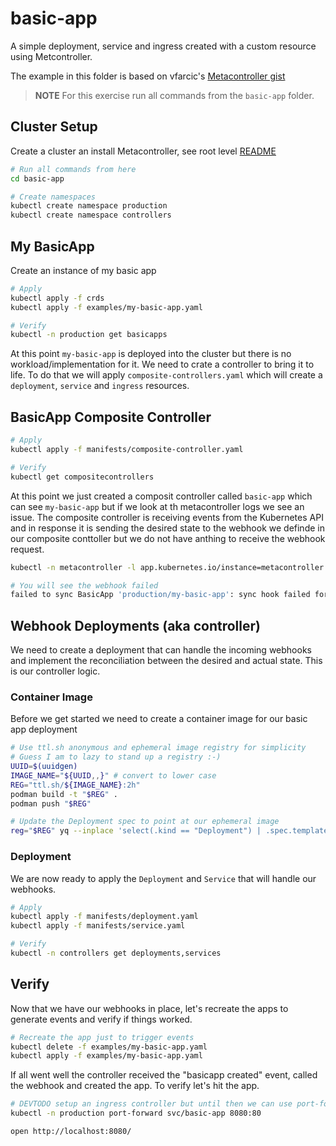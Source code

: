 # basic-app

A simple deployment, service and ingress created with a custom resource using Metcontroller.

The example in this folder is based on vfarcic's [Metacontroller gist](https://gist.github.com/vfarcic/8adaf8fd6496bc99a466ba55834e1838)

> **NOTE** For this exercise run all commands from the `basic-app` folder.

## Cluster Setup

Create a cluster an install Metacontroller, see root level [README](../README.md)

```sh
# Run all commands from here
cd basic-app

# Create namespaces
kubectl create namespace production
kubectl create namespace controllers
```

## My BasicApp

Create an instance of my basic app

```sh
# Apply
kubectl apply -f crds
kubectl apply -f examples/my-basic-app.yaml

# Verify
kubectl -n production get basicapps
```

At this point `my-basic-app` is deployed into the cluster but there is no workload/implementation for it. We need to crate a controller to bring it to life. To do that we will apply `composite-controllers.yaml` which will create a `deployment`, `service` and `ingress` resources.

## BasicApp Composite Controller

```sh
# Apply
kubectl apply -f manifests/composite-controller.yaml

# Verify
kubectl get compositecontrollers
```

At this point we just created a composit controller called `basic-app` which can see `my-basic-app` but if we look at th metacontroller logs we see an issue. The composite controller is receiving events from the Kubernetes API and in response it is sending the desired state to the webhook we definde in our composite conttoller but we do not have anthing to receive the webhook request.

```sh
kubectl -n metacontroller -l app.kubernetes.io/instance=metacontroller logs | grep "not found"

# You will see the webhook failed
failed to sync BasicApp 'production/my-basic-app': sync hook failed for BasicApp production/my-basic-app: sync hook failed: http error: Post \"http://basicapp-controller.controllers/sync\"
```

## Webhook Deployments (aka controller)

We need to create a deployment that can handle the incoming webhooks and implement the reconciliation between the desired and actual state. This is our controller logic.

### Container Image

Before we get started we need to create a container image for our basic app deployment

```sh
# Use ttl.sh anonymous and ephemeral image registry for simplicity
# Guess I am to lazy to stand up a registry :-)
UUID=$(uuidgen)
IMAGE_NAME="${UUID,,}" # convert to lower case
REG="ttl.sh/${IMAGE_NAME}:2h"
podman build -t "$REG" .
podman push "$REG"

# Update the Deployment spec to point at our ephemeral image
reg="$REG" yq --inplace 'select(.kind == "Deployment") | .spec.template.spec.containers[0].image = env(reg)' manifests/deployment.yaml 
```

### Deployment

We are now ready to apply the `Deployment` and `Service` that will handle our webhooks.

```sh
# Apply
kubectl apply -f manifests/deployment.yaml
kubectl apply -f manifests/service.yaml

# Verify
kubectl -n controllers get deployments,services
```

## Verify

Now that we have our webhooks in place, let's recreate the apps to generate events and verify if things worked.

```sh
# Recreate the app just to trigger events
kubectl delete -f examples/my-basic-app.yaml
kubectl apply -f examples/my-basic-app.yaml
```

If all went well the controller received the "basicapp created" event, called the webhook and created the app. To verify let's hit the app.

```sh
# DEVTODO setup an ingress controller but until then we can use port-forward
kubectl -n production port-forward svc/basic-app 8080:80

open http://localhost:8080/
```
